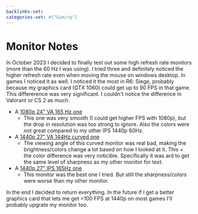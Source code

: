 ```yaml
---
backlinks-set: 
categories-set: #{"Gaming"}
---
```

# Monitor Notes

In October 2023 I decided to finally test out some high refresh rate monitors
(more than the 60 Hz I was using).
I tried three and definitely noticed the higher refresh rate even when moving
the mouse on windows desktop.
In games I noticed it as well.
I noticed it the most in R6: Siege, probably because my graphics card (GTX 1060)
could get up to 90 FPS in that game.
This differerence was very significant.
I couldn't notice the difference in Valorant or CS 2 as much.

 - A [1080p 24" VA 165 Hz one](https://www.amazon.com/dp/B09QW2G35J?ref=ppx_yo2ov_dt_b_product_details&th=1)
   - This one was very smooth (I could get higher FPS with 1080p), but the drop
     in resolution was too strong to ignore.
     Also the colors were not great compared to my other IPS 1440p 60Hz.
 - A [1440p 27" VA 144Hz curved one](https://www.amazon.com/dp/B0BGQCKWSM?ref=ppx_yo2ov_dt_b_product_details&th=1)
   - The viewing angle of this curved monitor was real bad, making the
     brightness/colors change a lot based on how I looked at it.
     This + the color difference was very noticible.
     Specifically it was ard to get the same level of sharpness as my other
     monitor for text.
 - A [1440p 27" IPS 165Hz one](https://www.amazon.com/dp/B0BRP5F2SB?ref=ppx_yo2ov_dt_b_product_details&th=1)
   - This monitor was the best one I tried.
     But still the sharpness/colors were worse than my other monitor.

In the end I decided to return everything.
In the future if I get a better graphics card that lets me get >100 FPS at 1440p
on most games I'll probably upgrate my monitor too.